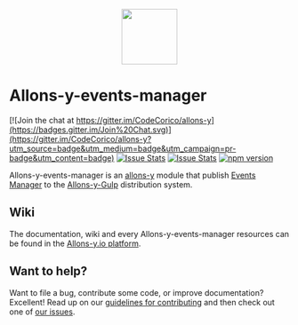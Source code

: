 <p align="center"><img src="http://codecorico.com/allons-y-logo.png" height="100" /></p>

# Allons-y-events-manager

[![Join the chat at https://gitter.im/CodeCorico/allons-y](https://badges.gitter.im/Join%20Chat.svg)](https://gitter.im/CodeCorico/allons-y?utm_source=badge&utm_medium=badge&utm_campaign=pr-badge&utm_content=badge)
[![Issue Stats](http://issuestats.com/github/codecorico/allons-y-events-manager/badge/issue)](http://issuestats.com/github/codecorico/allons-y)
[![Issue Stats](http://issuestats.com/github/codecorico/allons-y-events-manager/badge/pr)](http://issuestats.com/github/codecorico/allons-y)
[![npm version](https://badge.fury.io/js/allons-y-events-manager.svg)](https://badge.fury.io/js/allons-y-events-manager)

Allons-y-events-manager is an [allons-y](https://github.com/CodeCorico/allons-y) module that publish [Events Manager](https://www.npmjs.com/package/events-manager) to the [Allons-y-Gulp](https://www.npmjs.com/package/allons-y-gulp) distribution system.

## Wiki

The documentation, wiki and every Allons-y-events-manager resources can be found in the [Allons-y.io platform](http://allons-y.io).

## Want to help?

Want to file a bug, contribute some code, or improve documentation? Excellent! Read up on our [guidelines for contributing](CONTRIBUTING.md) and then check out one of [our issues](https://github.com/CodeCorico/allons-y-events-manager/issues).
